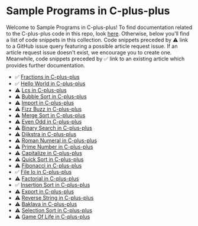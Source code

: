 # Sample Programs in C-plus-plus

Welcome to Sample Programs in C-plus-plus! To find documentation related to the C-plus-plus 
    code in this repo, look [here](https://sample-programs.therenegadecoder.com/languages/c-plus-plus).
     Otherwise, below you'll find a list of code snippets in this collection. 
    Code snippets preceded by :warning: link to a GitHub 
    issue query featuring a possible article request issue. If an article request issue 
    doesn't exist, we encourage you to create one. Meanwhile, code snippets preceded 
    by :white_check_mark: link to an existing article which provides further documentation.
    

- :white_check_mark: [Fractions in C-plus-plus](https://sample-programs.therenegadecoder.com/projects/fractions/c-plus-plus)
- :white_check_mark: [Hello World in C-plus-plus](https://sample-programs.therenegadecoder.com/projects/hello-world/c-plus-plus)
- :warning: [Lcs in C-plus-plus](https://github.com//TheRenegadeCoder/sample-programs-website/issues?utf8=%E2%9C%93&q=is%3Aissue+is%3Aopen+lcs+c-plus-plus)
- :warning: [Bubble Sort in C-plus-plus](https://github.com//TheRenegadeCoder/sample-programs-website/issues?utf8=%E2%9C%93&q=is%3Aissue+is%3Aopen+bubble+sort+c-plus-plus)
- :warning: [Import in C-plus-plus](https://github.com//TheRenegadeCoder/sample-programs-website/issues?utf8=%E2%9C%93&q=is%3Aissue+is%3Aopen+import+c-plus-plus)
- :warning: [Fizz Buzz in C-plus-plus](https://github.com//TheRenegadeCoder/sample-programs-website/issues?utf8=%E2%9C%93&q=is%3Aissue+is%3Aopen+fizz+buzz+c-plus-plus)
- :warning: [Merge Sort in C-plus-plus](https://github.com//TheRenegadeCoder/sample-programs-website/issues?utf8=%E2%9C%93&q=is%3Aissue+is%3Aopen+merge+sort+c-plus-plus)
- :warning: [Even Odd in C-plus-plus](https://github.com//TheRenegadeCoder/sample-programs-website/issues?utf8=%E2%9C%93&q=is%3Aissue+is%3Aopen+even+odd+c-plus-plus)
- :warning: [Binary Search in C-plus-plus](https://github.com//TheRenegadeCoder/sample-programs-website/issues?utf8=%E2%9C%93&q=is%3Aissue+is%3Aopen+binary+search+c-plus-plus)
- :warning: [Dijkstra in C-plus-plus](https://github.com//TheRenegadeCoder/sample-programs-website/issues?utf8=%E2%9C%93&q=is%3Aissue+is%3Aopen+dijkstra+c-plus-plus)
- :warning: [Roman Numeral in C-plus-plus](https://github.com//TheRenegadeCoder/sample-programs-website/issues?utf8=%E2%9C%93&q=is%3Aissue+is%3Aopen+roman+numeral+c-plus-plus)
- :warning: [Prime Number in C-plus-plus](https://github.com//TheRenegadeCoder/sample-programs-website/issues?utf8=%E2%9C%93&q=is%3Aissue+is%3Aopen+prime+number+c-plus-plus)
- :warning: [Capitalize in C-plus-plus](https://github.com//TheRenegadeCoder/sample-programs-website/issues?utf8=%E2%9C%93&q=is%3Aissue+is%3Aopen+capitalize+c-plus-plus)
- :warning: [Quick Sort in C-plus-plus](https://github.com//TheRenegadeCoder/sample-programs-website/issues?utf8=%E2%9C%93&q=is%3Aissue+is%3Aopen+quick+sort+c-plus-plus)
- :warning: [Fibonacci in C-plus-plus](https://github.com//TheRenegadeCoder/sample-programs-website/issues?utf8=%E2%9C%93&q=is%3Aissue+is%3Aopen+fibonacci+c-plus-plus)
- :white_check_mark: [File Io in C-plus-plus](https://sample-programs.therenegadecoder.com/projects/file-io/c-plus-plus)
- :warning: [Factorial in C-plus-plus](https://github.com//TheRenegadeCoder/sample-programs-website/issues?utf8=%E2%9C%93&q=is%3Aissue+is%3Aopen+factorial+c-plus-plus)
- :white_check_mark: [Insertion Sort in C-plus-plus](https://sample-programs.therenegadecoder.com/projects/insertion-sort/c-plus-plus)
- :warning: [Export in C-plus-plus](https://github.com//TheRenegadeCoder/sample-programs-website/issues?utf8=%E2%9C%93&q=is%3Aissue+is%3Aopen+export+c-plus-plus)
- :warning: [Reverse String in C-plus-plus](https://github.com//TheRenegadeCoder/sample-programs-website/issues?utf8=%E2%9C%93&q=is%3Aissue+is%3Aopen+reverse+string+c-plus-plus)
- :warning: [Baklava in C-plus-plus](https://github.com//TheRenegadeCoder/sample-programs-website/issues?utf8=%E2%9C%93&q=is%3Aissue+is%3Aopen+baklava+c-plus-plus)
- :warning: [Selection Sort in C-plus-plus](https://github.com//TheRenegadeCoder/sample-programs-website/issues?utf8=%E2%9C%93&q=is%3Aissue+is%3Aopen+selection+sort+c-plus-plus)
- :warning: [Game Of Life in C-plus-plus](https://github.com//TheRenegadeCoder/sample-programs-website/issues?utf8=%E2%9C%93&q=is%3Aissue+is%3Aopen+game+of+life+c-plus-plus)
